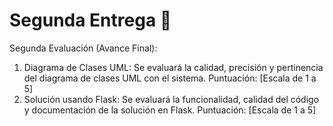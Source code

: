 # Segunda Entrega 📝 
Segunda Evaluación (Avance Final):
1. Diagrama de Clases UML:
Se evaluará la calidad, precisión y pertinencia del diagrama de clases UML con el
sistema.
Puntuación: [Escala de 1 a 5]
2. Solución usando Flask:
Se evaluará la funcionalidad, calidad del código y documentación de la solución
en Flask.
Puntuación: [Escala de 1 a 5]
